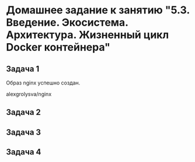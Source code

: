 # Домашнее задание к занятию "5.3. Введение. Экосистема. Архитектура. Жизненный цикл Docker контейнера"

## Задача 1

Образ nginx успешно создан.

alexgrolysva/nginx


## Задача 2



## Задача 3

## Задача 4  

